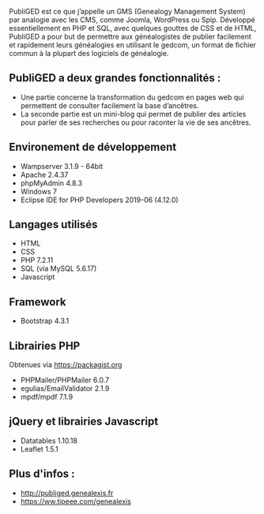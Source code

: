 PubliGED est ce que j’appelle un GMS (Genealogy Management System) par analogie avec les CMS, comme Joomla, WordPress ou Spip. Développé essentiellement en PHP et SQL, avec quelques gouttes de CSS et de HTML, PubliGED a pour but de permettre aux généalogistes de publier facilement et rapidement leurs généalogies en utilisant le gedcom, un format de fichier commun à la plupart des logiciels de généalogie.

PubliGED a deux grandes fonctionnalités :
-----------------------------------------

- Une partie concerne la transformation du gedcom en pages web qui permettent de consulter facilement la base d’ancêtres.
- La seconde partie est un mini-blog qui permet de publier des articles pour parler de ses recherches ou pour raconter la vie de ses ancêtres.

Environement de développement
-----------------------------

- Wampserver 3.1.9 - 64bit
- Apache 2.4.37
- phpMyAdmin 4.8.3
- Windows 7
- Eclipse IDE for PHP Developers 2019-06 (4.12.0)

Langages utilisés
-----------------

- HTML
- CSS
- PHP 7.2.11
- SQL (via MySQL 5.6.17)
- Javascript

Framework
---------

- Bootstrap 4.3.1

Librairies PHP
--------------

Obtenues via https://packagist.org

- PHPMailer/PHPMailer 6.0.7  
- egulias/EmailValidator 2.1.9 
- mpdf/mpdf 7.1.9

jQuery et librairies Javascript
-------------------------------

- Datatables 1.10.18
- Leaflet 1.5.1

Plus d'infos : 
--------------

- http://publiged.genealexis.fr
- https://ww.tipeee.com/genealexis